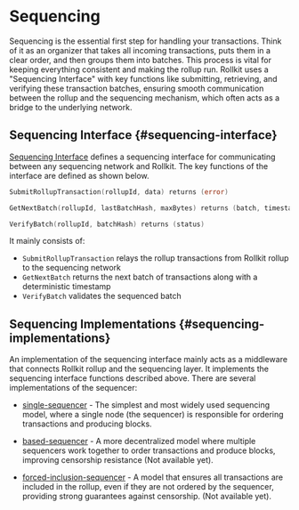 # Sequencing

 Sequencing is the essential first step for handling your transactions. Think of it as an organizer that takes all incoming transactions, puts them in a clear order, and then groups them into batches. This process is vital for keeping everything consistent and making the rollup run. Rollkit uses a "Sequencing Interface" with key functions like submitting, retrieving, and verifying these transaction batches, ensuring smooth communication between the rollup and the sequencing mechanism, which often acts as a bridge to the underlying network.

## Sequencing Interface {#sequencing-interface}

[Sequencing Interface](https://github.com/rollkit/rollkit/blob/main/core/sequencer/sequencing.go#L11) defines a sequencing interface for communicating between any sequencing network and Rollkit. The key functions of the interface are defined as shown below.

```go
SubmitRollupTransaction(rollupId, data) returns (error)

GetNextBatch(rollupId, lastBatchHash, maxBytes) returns (batch, timestamp)

VerifyBatch(rollupId, batchHash) returns (status)
```

It mainly consists of:

* `SubmitRollupTransaction` relays the rollup transactions from Rollkit rollup to the sequencing network
* `GetNextBatch` returns the next batch of transactions along with a deterministic timestamp
* `VerifyBatch` validates the sequenced batch

## Sequencing Implementations {#sequencing-implementations}

An implementation of the sequencing interface mainly acts as a middleware that connects Rollkit rollup and the sequencing layer. It implements the sequencing interface functions described above.
There are several implementations of the sequencer:

* [single-sequencer](/learn/sequencing/single.md) - The simplest and most widely used sequencing model, where a single node (the sequencer) is responsible for ordering transactions and producing blocks.

* [based-sequencer](/learn/sequencing/based.md) - A more decentralized model where multiple sequencers work together to order transactions and produce blocks, improving censorship resistance (Not available yet).

* [forced-inclusion-sequencer](/learn/sequencing/forced-inclusion.md) - A model that ensures all transactions are included in the rollup, even if they are not ordered by the sequencer, providing strong guarantees against censorship. (Not available yet).